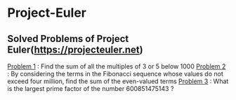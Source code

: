 # Project-Euler

## Solved Problems of Project Euler(https://projecteuler.net)

[Problem 1](https://github.com/anishpai/Project-Euler/blob/master/P1.py) : Find the sum of all the multiples of 3 or 5 below 1000
[Problem 2](https://github.com/anishpai/Project-Euler/blob/master/P2.py) : By considering the terms in the Fibonacci sequence whose values do not exceed four million, find the sum of the even-valued terms
[Problem 3](https://github.com/anishpai/Project-Euler/blob/master/P3.py) : What is the largest prime factor of the number 600851475143 ?
